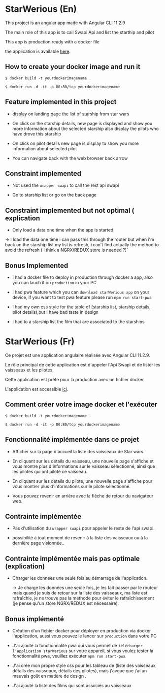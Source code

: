 
# StarWerious (En)

  

This project is an angular app made with Angular CLI 11.2.9

The main role of this app is to call Swapi Api and list the starthip and pilot

This app is production ready with a docker file

the application is available [here](https://starwerious.herokuapp.com/home).
  
  

## How to create your docker image and run it

`$ docker build -t yourdockerimagename .`

`$ docker run -d -it -p 80:80/tcp yourdockerimagename`

  

## Feature implemented in this project

  

- display on landing page the list of starship from star wars

  

- On click on the starship details, new page is displayed and show you more information about the selected starship also display the pilots who have drove this starship

  

- On click on pilot details new page is display to show you more information about selected pilot

  

- You can navigate back with the web browser back arrow

  

## Constraint implemented

  

- Not used the `wrapper swapi` to call the rest api swapi

  

- Go to starship list or go on the back page

  

## Constraint implemented but not optimal ( explication

  

- Only load a data one time when the app is started

  

→ I load the data one time i can pass this through the router but when i'm back on the starship list my list is refresh, i can't find actually the method to avoid the refresh ( i think a NGRX/REDUX store is needed ?)`

  

## Bonus Implemented

  

- I had a docker file to deploy in production through docker a app, also you can lauch it on `production` in your PC

  

- I had pwa feature which you can `download starWerious app` on your device, if you want to test pwa feature please run `npm run start-pwa`

  

- I had my own css style for the table of (starship list, starship details, pilot details),but I have bad taste in design

- I had to a starship list the film that are associated to the starships


# StarWerious (Fr)

Ce projet est une application angulaire réalisée avec Angular CLI 11.2.9.

Le rôle principal de cette application est d'appeler l'Api Swapi et de lister les vaisseaux et les pilotes.

Cette application est prête pour la production avec un fichier docker

L'application est accessible [ici](https://starwerious.herokuapp.com/home).

## Comment créer votre image docker et l'exécuter

`$ docker build -t yourdockerimagename .`

`$ docker run -d -it -p 80:80/tcp yourdockerimagename `

## Fonctionnalité implémentée dans ce projet

- Afficher sur la page d'accueil la liste des vaisseaux de Star wars

- En cliquant sur les détails du vaisseau, une nouvelle page s'affiche et vous montre plus d'informations sur le vaisseau sélectionné, ainsi que les pilotes qui ont piloté ce vaisseau.

- En cliquant sur les détails du pilote, une nouvelle page s'affiche pour vous montrer plus d'informations sur le pilote sélectionné.

- Vous pouvez revenir en arrière avec la flèche de retour du navigateur web. 

## Contrainte implémentée

- Pas d'utilisation du `wrapper swapi` pour appeler le reste de l'api swapi.

- possibilité à tout moment de revenir à la liste des vaisseaux ou à la dernière
page visionnée.. 

## Contrainte implémentée mais pas optimale (explication)

- Charger les données une seule fois au démarrage de l'application. 

	→ Je charge les données une seule fois, je les fait passer par le routeur mais quand je suis de retour sur la liste des vaisseaux, ma liste est rafraîchie, je ne trouve pas la méthode pour éviter le rafraîchissement (je pense qu'un store NGRX/REDUX est nécessaire).

## Bonus implémenté 

- Création d'un fichier docker pour déployer en production via docker l'application, aussi vous pouvez le lancer sur `production` dans votre PC 

- J'ai ajouté la fonctionnalité pwa qui vous permet de `télécharger l'application starWerious` sur votre appareil, si vous voulez tester la fonctionnalité pwa, veuillez exécuter `npm run start-pwa`.

- J'ai crée mon propre style css pour les tableau de (liste des vaisseaux, détails des vaisseaux, détails des pilotes), mais j'avoue que j'ai un mauvais goût en matière de design .

- J'ai ajouté la liste des films qui sont associés au vaisseaux
